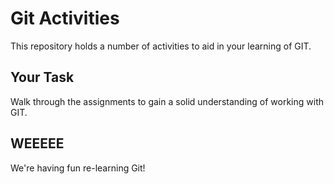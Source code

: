 # Git Activities #
This repository holds a number of activities to aid in your learning of GIT.

## Your Task ##
Walk through the assignments to gain a solid understanding of working with GIT.

## WEEEEE ##
We're having fun re-learning Git!